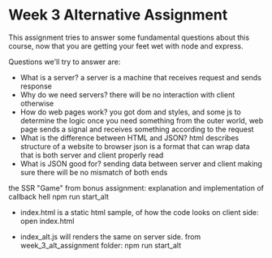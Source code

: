 # Week 3 Alternative Assignment

This assignment tries to answer some fundamental questions about this course,
now that you are getting your feet wet with node and express.

Questions we'll try to answer are:

- What is a server?
  a server is a machine that receives request and sends response
- Why do we need servers?
  there will be no interaction with client otherwise
- How do web pages work?
  you got dom and styles, and some js to determine the logic
  once you need something from the outer world, web page sends a signal and receives something according to the request
- What is the difference between HTML and JSON?
  html describes structure of a website to browser
  json is a format that can wrap data that is both server and client properly read
- What is JSON good for?
  sending data between server and client
  making sure there will be no mismatch of both ends

the SSR "Game" from bonus assignment: explanation and implementation of callback hell
npm run start_alt

- index.html is a static html sample, of how the code looks on client side: open index.html

- index_alt.js will renders the same on server side. from week_3_alt_assignment folder: npm run start_alt
